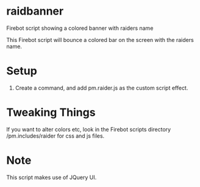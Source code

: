 # raidbanner
Firebot script showing a colored banner with raiders name

This Firebot script will bounce a colored bar on the screen with the raiders name.

# Setup
1. Create a command, and add pm.raider.js as the custom script effect.

# Tweaking Things
If you want to alter colors etc, look in the Firebot scripts directory /pm.includes/raider for css and js files.

# Note
This script makes use of JQuery UI.
